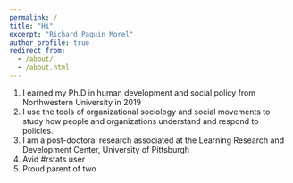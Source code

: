 ```yaml
---
permalink: /
title: "Hi"
excerpt: "Richard Paquin Morel"
author_profile: true
redirect_from: 
  - /about/
  - /about.html
---
```


1. I earned my Ph.D in human development and social policy from Northwestern University in 2019
2. I use the tools of organizational sociology and social movements to study how people and organizations understand and respond to policies.
3. I am a post-doctoral research associated at the Learning Research and Development Center, University of Pittsburgh
4. Avid #rstats user
5. Proud parent of two
